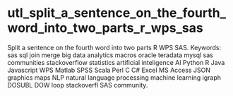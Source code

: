 # utl_split_a_sentence_on_the_fourth_word_into_two_parts_r_wps_sas
Split a sentence on the fourth word into two parts R WPS SAS.  Keywords: sas sql join merge big data analytics macros oracle teradata mysql sas communities stackoverflow statistics artificial inteligence AI Python R Java Javascript WPS Matlab SPSS Scala Perl C C# Excel MS Access JSON graphics maps NLP natural language processing machine learning igraph DOSUBL DOW loop stackoverfl SAS community.
